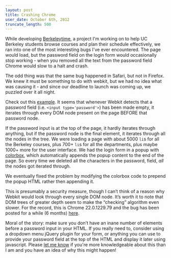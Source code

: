 ```yaml
---
layout: post
title: Crashing Chrome
user_date: October 6th, 2012
truncate_length: 500
---
```

While developing [Berkeleytime](http://berkeleytime.com), a project I'm working on to help UC Berkeley students browse courses and plan their schedule effectively, we ran into one of the most interesting bugs I've ever encountered. The page would load, but the password field on the login form would occasionally stop working - when you removed all the text from the password field Chrome would slow to a halt and crash.

The odd thing was that the same bug happened in Safari, but not in Firefox. We knew it must be something to do with webkit, but we had no idea what was causing it - and since our deadline to launch was coming up, we puzzled over it all night.

Check out this [example](http://noahgilmore.com/examples/webkit-password-crash.html). It seems that whenever Webkit detects that a password field (i.e. `<input type='password'>`) has been made empty, it iterates through every DOM node present on the page BEFORE that password node.

If the password input is at the top of the page, it hardly iterates through anything, but if the password node is the final element, it iterates through all the nodes in the tree. We were loading a page with about 5000 `li`s for all the Berkeley courses, plus 700+ `li`s for all the departments, plus maybe 1000+ more for the user interface. We had the login form in a popup with [colorbox](https://github.com/jackmoore/colorbox), which automatically appends the popup content to the end of the page. So every time we deleted all the characters in the password, field, *all* the nodes got iterated through.

We eventually fixed the problem by modifying the colorbox code to prepend the popup HTML rather then appending it.

This is presumably a security measure, though I can’t think of a reason why Webkit would look through every single DOM node. It’s worth it to note that DOM trees of greater depth seem to make the “checking” algorithm even slower. For the record, this is Chrome 22.0.1229.79 and the bug has been posted for a while (6 months) [here](https://code.google.com/p/chromium/issues/detail?id=121918&q=password%20lag&colspec=ID%20Pri%20Mstone%20ReleaseBlock%20OS%20Area%20Feature%20Status%20Owner%20Summary).

Moral of the story: make sure you don’t have an inane number of elements before a password input in your HTML. If you really need to, consider using a dropdown menu jQuery plugin for your form, or anything you can use to provide your password field at the top of the HTML and display it later using javascript. Please [let me know](http://twitter.com/noahsark769) if you're more knowledgeable about this than I am and you have an idea of why this might happen!